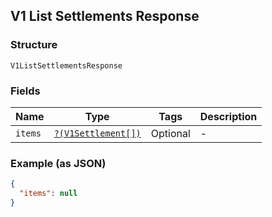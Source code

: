 ## V1 List Settlements Response

### Structure

`V1ListSettlementsResponse`

### Fields

| Name | Type | Tags | Description |
|  --- | --- | --- | --- |
| `items` | [`?(V1Settlement[])`](/doc/models/v1-settlement.md) | Optional | -  |

### Example (as JSON)

```json
{
  "items": null
}
```

